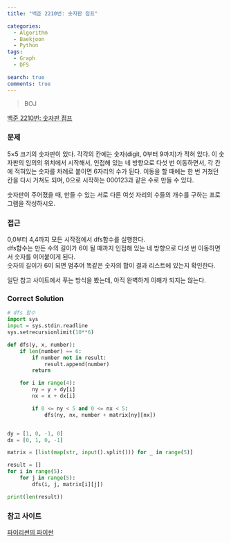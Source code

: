 ```yaml
---
title: "백준 2210번: 숫자판 점프"

categories:
  - Algorithm
  - Baekjoon
  - Python
tags:
  - Graph
  - DFS

search: true
comments: true
---
```


> BOJ

[백준 2210번: 숫자판 점프](https://www.acmicpc.net/problem/2210)

### 문제

5×5 크기의 숫자판이 있다. 각각의 칸에는 숫자(digit, 0부터 9까지)가 적혀 있다. 이 숫자판의 임의의 위치에서 시작해서, 인접해 있는 네 방향으로 다섯 번 이동하면서, 각 칸에 적혀있는 숫자를 차례로 붙이면 6자리의 수가 된다. 이동을 할 때에는 한 번 거쳤던 칸을 다시 거쳐도 되며, 0으로 시작하는 000123과 같은 수로 만들 수 있다.

숫자판이 주어졌을 때, 만들 수 있는 서로 다른 여섯 자리의 수들의 개수를 구하는 프로그램을 작성하시오.

### 접근

0,0부터 4,4까지 모든 시작점에서 dfs함수를 실행한다.  
dfs함수는 만든 수의 길이가 6이 될 때까지 인접해 있는 네 방향으로 다섯 번 이동하면서 숫자를 이어붙이게 된다.  
숫자의 길이가 6이 되면 멈추어 똑같은 숫자의 합이 결과 리스트에 있는지 확인한다.

일단 참고 사이트에서 푸는 방식을 봤는데, 아직 완벽하게 이해가 되지는 않는다.

### Correct Solution

```python
# dfs 함수
import sys
input = sys.stdin.readline
sys.setrecursionlimit(10**6)

def dfs(y, x, number):
    if len(number) == 6:
        if number not in result:
            result.append(number)
        return

    for i in range(4):
        ny = y + dy[i]
        nx = x + dx[i]

        if 0 <= ny < 5 and 0 <= nx < 5:
            dfs(ny, nx, number + matrix[ny][nx])


dy = [1, 0, -1, 0]
dx = [0, 1, 0, -1]

matrix = [list(map(str, input().split())) for _ in range(5)]

result = []
for i in range(5):
    for j in range(5):
        dfs(i, j, matrix[i][j])

print(len(result))
```

### 참고 사이트

[파이리썬의 파이썬](https://claude-u.tistory.com/433)
